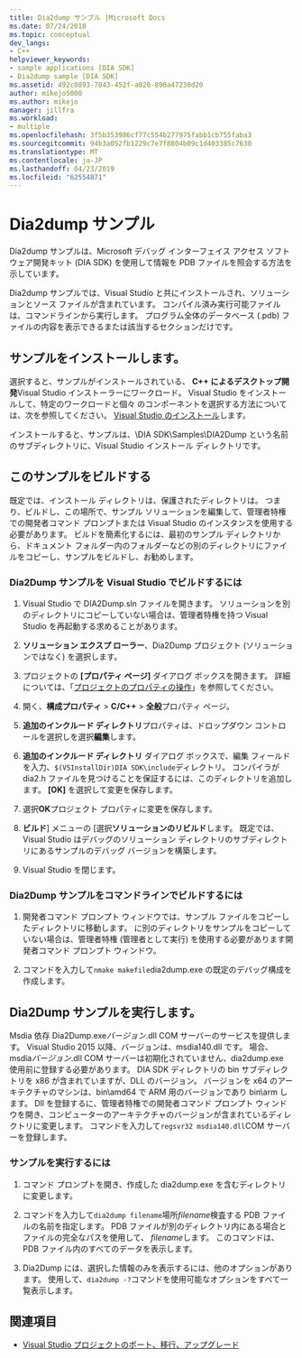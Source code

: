 ```yaml
---
title: Dia2dump サンプル |Microsoft Docs
ms.date: 07/24/2018
ms.topic: conceptual
dev_langs:
- C++
helpviewer_keywords:
- sample applications [DIA SDK]
- Dia2dump sample [DIA SDK]
ms.assetid: 492c0893-7043-452f-a020-890a47230d20
author: mikejo5000
ms.author: mikejo
manager: jillfra
ms.workload:
- multiple
ms.openlocfilehash: 3f5b353986cf77c554b277975fabb1cb755faba3
ms.sourcegitcommit: 94b3a052fb1229c7e7f8804b09c1d403385c7630
ms.translationtype: MT
ms.contentlocale: ja-JP
ms.lasthandoff: 04/23/2019
ms.locfileid: "62554871"
---
```

# <a name="dia2dump-sample"></a>Dia2dump サンプル

Dia2dump サンプルは、Microsoft デバッグ インターフェイス アクセス ソフトウェア開発キット (DIA SDK) を使用して情報を PDB ファイルを照会する方法を示しています。

Dia2dump サンプルでは、Visual Studio と共にインストールされ、ソリューションとソース ファイルが含まれています。 コンパイル済み実行可能ファイルは、コマンドラインから実行します。 プログラム全体のデータベース (.pdb) ファイルの内容を表示できるまたは該当するセクションだけです。

## <a name="install-the-sample"></a>サンプルをインストールします。

選択すると、サンプルがインストールされている、 **C++ によるデスクトップ開発**Visual Studio インストーラーにワークロード。 Visual Studio をインストールして、特定のワークロードと個々 のコンポーネントを選択する方法については、次を参照してください。 [Visual Studio のインストール](../../install/install-visual-studio.md)します。

インストールすると、サンプルは、\DIA SDK\Samples\DIA2Dump という名前のサブディレクトリに、Visual Studio インストール ディレクトリです。

## <a name="build-the-sample"></a>このサンプルをビルドする

既定では、インストール ディレクトリは、保護されたディレクトリは。 つまり、ビルドし、この場所で、サンプル ソリューションを編集して、管理者特権での開発者コマンド プロンプトまたは Visual Studio のインスタンスを使用する必要があります。 ビルドを簡素化するには、最初のサンプル ディレクトリから、ドキュメント フォルダー内のフォルダーなどの別のディレクトリにファイルをコピーし、サンプルをビルドし、お勧めします。

### <a name="to-build-the-dia2dump-sample-in-visual-studio"></a>Dia2Dump サンプルを Visual Studio でビルドするには

1. Visual Studio で DIA2Dump.sln ファイルを開きます。 ソリューションを別のディレクトリにコピーしていない場合は、管理者特権を持つ Visual Studio を再起動する求めることがあります。

1. **ソリューション エクスプ ローラー**、Dia2Dump プロジェクト (ソリューションではなく) を選択します。

1. プロジェクトの **[プロパティ ページ]** ダイアログ ボックスを開きます。 詳細については、「[プロジェクトのプロパティの操作](/cpp/ide/working-with-project-properties)」を参照してください。

1. 開く、**構成プロパティ** > **C/C++** > **全般**プロパティ ページ。

1. **追加のインクルード ディレクトリ**プロパティは、ドロップダウン コントロールを選択しを選択**編集**します。

1. **追加のインクルード ディレクトリ** ダイアログ ボックスで、編集 フィールドを入力、`$(VSInstallDir)DIA SDK\include`ディレクトリ。 コンパイラが dia2.h ファイルを見つけることを保証するには、このディレクトリを追加します。 **[OK]** を選択して変更を保存します。

1. 選択**OK**プロジェクト プロパティに変更を保存します。

1. **ビルド**] メニューの [選択**ソリューションのリビルド**します。 既定では、Visual Studio はデバッグのソリューション ディレクトリのサブディレクトリにあるサンプルのデバッグ バージョンを構築します。

1. Visual Studio を閉じます。

### <a name="to-build-the-dia2dump-sample-at-the-command-line"></a>Dia2Dump サンプルをコマンドラインでビルドするには

1. 開発者コマンド プロンプト ウィンドウでは、サンプル ファイルをコピーしたディレクトリに移動します。 に別のディレクトリをサンプルをコピーしていない場合は、管理者特権 (管理者として実行) を使用する必要があります開発者コマンド プロンプト ウィンドウ。

1. コマンドを入力して`nmake makefile`dia2dump.exe の既定のデバッグ構成を作成します。

## <a name="run-the-dia2dump-sample"></a>Dia2Dump サンプルを実行します。

Msdia 依存 Dia2Dump.exe*バージョン*.dll COM サーバーのサービスを提供します。 Visual Studio 2015 以降、バージョンは、msdia140.dll です。 場合、msdia*バージョン*.dll COM サーバーは初期化されていません、dia2dump.exe 使用前に登録する必要があります。 DIA SDK ディレクトリの bin サブディレクトリを x86 が含まれていますが、DLL のバージョン。 バージョンを x64 のアーキテクチャのマシンは、bin\amd64 で ARM 用のバージョンであり bin\arm します。 Dll を登録するに、管理者特権での開発者コマンド プロンプト ウィンドウを開き、コンピューターのアーキテクチャのバージョンが含まれているディレクトリに変更します。 コマンドを入力して`regsvr32 msdia140.dll`COM サーバーを登録します。

### <a name="to-run-the-sample"></a>サンプルを実行するには

1. コマンド プロンプトを開き、作成した dia2dump.exe を含むディレクトリに変更します。

1. コマンドを入力して`dia2dump filename`場所*filename*検査する PDB ファイルの名前を指定します。 PDB ファイルが別のディレクトリ内にある場合とファイルの完全なパスを使用して、 *filename*します。 このコマンドは、PDB ファイル内のすべてのデータを表示します。

1. Dia2Dump には、選択した情報のみを表示するには、他のオプションがあります。 使用して、`dia2dump -?`コマンドを使用可能なオプションをすべて一覧表示します。

## <a name="see-also"></a>関連項目

- [Visual Studio プロジェクトのポート、移行、アップグレード](../../porting/port-migrate-and-upgrade-visual-studio-projects.md)
